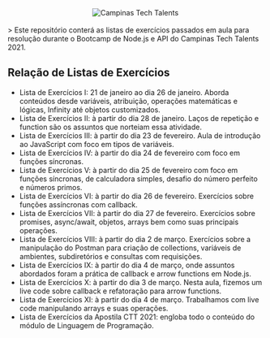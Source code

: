 <div align="center">
  <img src="https://lh3.googleusercontent.com/proxy/UzcpeTOn48C62aZN9fBBO0oFOxzhrS_-ls_dQENfbo4hG4ltxqOwdIgMZTzrIW9kUT35jVhtUuFGAXYB1sGleyUoOHlQJBPpRYNEwkkTN-FTV4Q_lgKV2sx9pCQrdgJOLyJ5wa23kAAqx9XUldrHTB-TGBdWDQ" alt="Campinas Tech Talents" style="max-width:100%;">
</div>
</br>
> Este repositório conterá as listas de exercícios passados em aula para resolução durante o Bootcamp de Node.js e API do Campinas Tech Talents 2021. 

## Relação de Listas de Exercícios

- Lista de Exercícios I: 21 de janeiro ao dia 26 de janeiro. Aborda conteúdos desde variáveis, atribuição, operações matemáticas e lógicas, Infinity até objetos customizados.
- Lista de Exercícios II: à partir do dia 28 de janeiro. Laços de repetição e function são os assuntos que norteiam essa atividade. 
- Lista de Exercícios III: à partir do dia 23 de fevereiro. Aula de introdução ao JavaScript com foco em tipos de variáveis.
- Lista de Exercícios IV: à partir do dia 24 de fevereiro com foco em funções síncronas. 
- Lista de Exercícios V: à partir do dia 25 de fevereiro com foco em funções síncronas, de calculadora simples, desafio do número perfeito e números primos.
- Lista de Exercícios VI: à partir do dia 26 de fevereiro. Exercícios sobre funções assíncronas com callback.
- Lista de Exercícios VII: à partir do dia 27 de fevereiro. Exercícios sobre promises, async/await, objetos, arrays bem como suas principais operações.
- Lista de Exercícios VIII: à partir do dia 2 de março. Exercícios sobre a manipulação do Postman para criação de collections, variáveis de ambientes, subdiretórios e consultas com requisições.
- Lista de Exercícios IX: à partir do dia 4 de março, onde assuntos abordados foram a prática de callback e arrow functions em Node.js.
- Lista de Exercícios X: à partir do dia 3 de março. Nesta aula, fizemos um live code sobre callback e refatoração para arrow functions.
- Lista de Exercícios XI: à partir do dia 4 de março. Trabalhamos com live code manipulando arrays e suas operações.
- Lista de Exercícios da Apostila CTT 2021: engloba todo o conteúdo do módulo de Linguagem de Programação.
